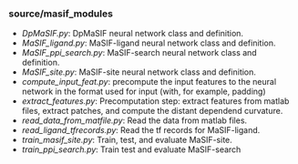 ### source/masif_modules

+ *DpMaSIF.py*: DpMaSIF neural network class and definition.
+ *MaSIF_ligand.py*: MaSIF-ligand neural network class and definition.
+ *MaSIF_ppi_search.py*: MaSIF-search neural network class and definition.
+ *MaSIF_site.py*: MaSIF-site neural network class and definition.
+ *compute_input_feat.py*: precompute the input features to the neural network in the format used for input (with, for example, padding)
+ *extract_features.py*: Precomputation step: extract features from matlab files, extract patches, and compute the distant dependend curvature.
+ *read_data_from_matfile.py*: Read the data from matlab files. 
+ *read_ligand_tfrecords.py*: Read the tf records for MaSIF-ligand.
+ *train_masif_site.py*: Train, test, and evaluate MaSIF-site.
+ *train_ppi_search.py*: Train test and evaluate MaSIF-search
